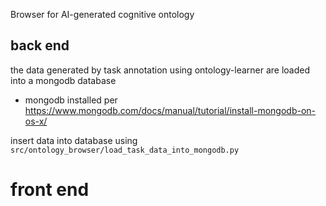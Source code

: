 Browser for AI-generated cognitive ontology

## back end

the data generated by task annotation using ontology-learner are loaded into a mongodb database

- mongodb installed per https://www.mongodb.com/docs/manual/tutorial/install-mongodb-on-os-x/

insert data into database using `src/ontology_browser/load_task_data_into_mongodb.py`


# front end

